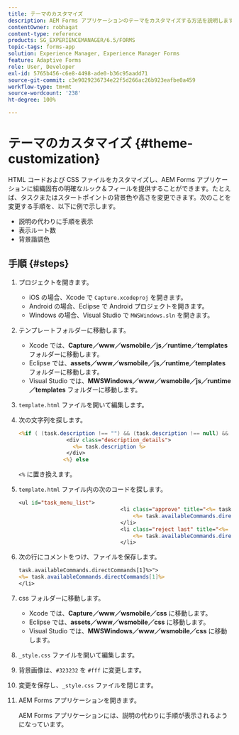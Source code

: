 ```yaml
---
title: テーマのカスタマイズ
description: AEM Forms アプリケーションのテーマをカスタマイズする方法を説明します。HTML コードおよび CSS ファイルをカスタマイズし、組織固有のルック＆フィールを提供することができます。
contentOwner: robhagat
content-type: reference
products: SG_EXPERIENCEMANAGER/6.5/FORMS
topic-tags: forms-app
solution: Experience Manager, Experience Manager Forms
feature: Adaptive Forms
role: User, Developer
exl-id: 5765b456-c6e8-4498-ade0-b36c95aadd71
source-git-commit: c3e9029236734e22f5d266ac26b923eafbe0a459
workflow-type: tm+mt
source-wordcount: '238'
ht-degree: 100%

---
```


# テーマのカスタマイズ {#theme-customization}

HTML コードおよび CSS ファイルをカスタマイズし、AEM Forms アプリケーションに組織固有の明確なルック＆フィールを提供することができます。たとえば、タスクまたはスタートポイントの背景色や高さを変更できます。次のことを変更する手順を、以下に例で示します。

* 説明の代わりに手順を表示
* 表示ルート数
* 背景諧調色

## 手順 {#steps}

1. プロジェクトを開きます。

   * iOS の場合、Xcode で `Capture.xcodeproj` を開きます。
   * Android の場合、Eclipse で Android プロジェクトを開きます。
   * Windows の場合、Visual Studio で `MWSWindows.sln` を開きます。

1. テンプレートフォルダーに移動します。

   * Xcode では、**Capture／www／wsmobile／js／runtime／templates** フォルダーに移動します。
   * Eclipse では、**assets／www／wsmobile／js／runtime／templates** フォルダーに移動します。
   * Visual Studio では、**MWSWindows／www／wsmobile／js／runtime／templates** フォルダーに移動します。

1. `template.html` ファイルを開いて編集します。
1. 次の文字列を探します。

   ```jsp
   <%if ( (task.description !== "") && (task.description !== null) && (typeof task.description !== null) && (typeof task.description !== 'undefined') ) {%>
                  <div class="description_details">
                    <%= task.description %>
                  </div>
                 <%} else
   ```

   `<%` に置き換えます。

1. `template.html` ファイル内の次のコードを探します。

   ```jsp
   <ul id="task_menu_list">
                                   <li class="approve" title="<%= task.availableCommands.directCommands[0]%>" data-routename="<%= task.availableCommands.directCommands[0]%>">
                                       <%= task.availableCommands.directCommands[0]%>
                                   </li>
                                   <li class="reject last" title="<%= task.availableCommands.directCommands[1]%>" data-routename="<%= task.availableCommands.directCommands[1]%>">
                                       <%= task.availableCommands.directCommands[1]%>
                                   </li>
   ```

1. 次の行にコメントをつけ、ファイルを保存します。

   ```jsp
   task.availableCommands.directCommands[1]%>">
   <%= task.availableCommands.directCommands[1]%>
   </li>
   ```

1. css フォルダーに移動します。

   * Xcode では、**Capture／www／wsmobile／css** に移動します。
   * Eclipse では、**assets／www／wsmobile／css** に移動します。
   * Visual Studio では、**MWSWindows／www／wsmobile／css** に移動します。

1. `_style.css` ファイルを開いて編集します。
1. 背景画像は、`#323232` を `#fff` に変更します。
1. 変更を保存し、`_style.css` ファイルを閉じます。
1. AEM Forms アプリケーションを開きます。

   AEM Forms アプリケーションには、説明の代わりに手順が表示されるようになっています。
